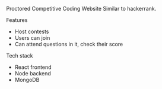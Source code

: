 Proctored Competitive Coding Website
Similar to hackerrank.

Features 
* Host contests
* Users can join
* Can attend questions in it, check their score

Tech stack
* React frontend
* Node backend
* MongoDB
